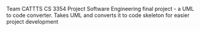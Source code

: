 Team CATTTS CS 3354 Project
Software Engineering final project - a UML to code converter.
Takes UML and converts it to code skeleton for easier project development
